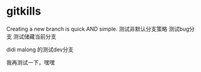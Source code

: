 # gitkills
Creating a new branch is quick AND simple.
测试非默认分支策略
测试bug分支
测试储藏当前分支

didi malong 的测试dev分支

我再测试一下，嘿嘿